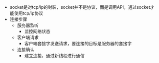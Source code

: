 + socket是对tcp/ip的封装，socket并不是协议，而是调用API，通过socket才能使用tcp/ip协议
+ 连接步骤
  + 服务器监听
    + 监控网络状态
  + 客户端请求
    + 客户端套接字发送请求，要连接的目标是服务器的套接字
  + 连接确认
    + 建立连接，通过新线程进行通信
